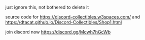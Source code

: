 just ignore this, not bothered to delete it


source code for https://discord-collectibles.w3spaces.com/ and https://dtacat.github.io/Discord-Collectibles/Shop1.html

join discord now https://discord.gg/Mcwh7hGcWb

